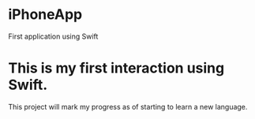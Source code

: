 # iPhoneApp
First application using Swift

# This is my first interaction using Swift.
This project will mark my progress as of starting to learn a new language.
